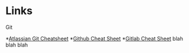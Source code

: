 # Links
  Git
  
  *[Atlassian Git Cheatsheet](https://www.atlassian.com/git/tutorials/atlassian-git-cheatsheet)
  *[Github Cheat Sheet](https://education.github.com/git-cheat-sheet-education.pdf)
  *[Gitlab Cheat Sheet](https://about.gitlab.com/images/press/git-cheat-sheet.pdf)
blah blah blah